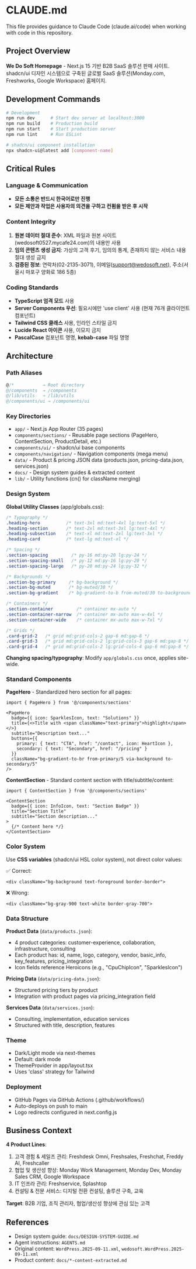 # CLAUDE.md

This file provides guidance to Claude Code (claude.ai/code) when working with code in this repository.

## Project Overview

**We Do Soft Homepage** - Next.js 15 기반 B2B SaaS 솔루션 판매 사이트. shadcn/ui 디자인 시스템으로 구축된 글로벌 SaaS 솔루션(Monday.com, Freshworks, Google Workspace) 홈페이지.

## Development Commands

```bash
# Development
npm run dev      # Start dev server at localhost:3000
npm run build    # Production build
npm run start    # Start production server
npm run lint     # Run ESLint

# shadcn/ui component installation
npx shadcn-ui@latest add [component-name]
```

## Critical Rules

### Language & Communication
- **모든 소통은 반드시 한국어로만 진행**
- **모든 제안과 작업은 사용자의 의견을 구하고 컨펌을 받은 후 시작**

### Content Integrity
1. **원본 데이터 절대 준수**: XML 파일과 원본 사이트(wedosoft0527.mycafe24.com)의 내용만 사용
2. **임의 콘텐츠 생성 금지**: 가상의 고객 후기, 임의의 통계, 존재하지 않는 서비스 내용 절대 생성 금지
3. **검증된 정보**: 연락처(02-2135-3071), 이메일(support@wedosoft.net), 주소(서울시 마포구 양화로 186 5층)

### Coding Standards
- **TypeScript 엄격 모드** 사용
- **Server Components 우선**: 필요시에만 'use client' 사용 (현재 76개 클라이언트 컴포넌트)
- **Tailwind CSS 클래스** 사용, 인라인 스타일 금지
- **Lucide React 아이콘** 사용, 이모지 금지
- **PascalCase** 컴포넌트 명명, **kebab-case** 파일 명명

## Architecture

### Path Aliases
```typescript
@/*           → Root directory
@/components  → /components
@/lib/utils   → /lib/utils
@/components/ui → /components/ui
```

### Key Directories
- `app/` - Next.js App Router (35 pages)
- `components/sections/` - Reusable page sections (PageHero, ContentSection, ProductDetail, etc.)
- `components/ui/` - shadcn/ui base components
- `components/navigation/` - Navigation components (mega menu)
- `data/` - Product & pricing JSON data (products.json, pricing-data.json, services.json)
- `docs/` - Design system guides & extracted content
- `lib/` - Utility functions (cn() for className merging)

### Design System

**Global Utility Classes** (app/globals.css):
```css
/* Typography */
.heading-hero          /* text-3xl md:text-4xl lg:text-5xl */
.heading-section       /* text-2xl md:text-3xl lg:text-4xl */
.heading-subsection    /* text-xl md:text-2xl lg:text-3xl */
.heading-card          /* text-lg md:text-xl */

/* Spacing */
.section-spacing         /* py-16 md:py-20 lg:py-24 */
.section-spacing-small   /* py-12 md:py-16 lg:py-20 */
.section-spacing-large   /* py-20 md:py-24 lg:py-32 */

/* Backgrounds */
.section-bg-primary     /* bg-background */
.section-bg-muted       /* bg-muted/30 */
.section-bg-gradient    /* bg-gradient-to-b from-muted/30 to-background */

/* Containers */
.section-container         /* container mx-auto */
.section-container-narrow  /* container mx-auto max-w-4xl */
.section-container-wide    /* container mx-auto max-w-7xl */

/* Grids */
.card-grid-2   /* grid md:grid-cols-2 gap-6 md:gap-8 */
.card-grid-3   /* grid md:grid-cols-2 lg:grid-cols-3 gap-6 md:gap-8 */
.card-grid-4   /* grid md:grid-cols-2 lg:grid-cols-4 gap-6 md:gap-8 */
```

**Changing spacing/typography**: Modify `app/globals.css` once, applies site-wide.

### Standard Components

**PageHero** - Standardized hero section for all pages:
```tsx
import { PageHero } from '@/components/sections'

<PageHero
  badge={{ icon: SparklesIcon, text: "Solutions" }}
  title={<>Title with <span className="text-primary">highlight</span></>}
  subtitle="Description text..."
  buttons={{
    primary: { text: "CTA", href: "/contact", icon: HeartIcon },
    secondary: { text: "Secondary", href: "/pricing" }
  }}
  className="bg-gradient-to-br from-primary/5 via-background to-secondary/5"
/>
```

**ContentSection** - Standard content section with title/subtitle/content:
```tsx
import { ContentSection } from '@/components/sections'

<ContentSection
  badge={{ icon: InfoIcon, text: "Section Badge" }}
  title="Section Title"
  subtitle="Section description..."
>
  {/* Content here */}
</ContentSection>
```

### Color System
Use **CSS variables** (shadcn/ui HSL color system), not direct color values:

✅ Correct:
```tsx
<div className="bg-background text-foreground border-border">
```

❌ Wrong:
```tsx
<div className="bg-gray-900 text-white border-gray-700">
```

### Data Structure

**Product Data** (`data/products.json`):
- 4 product categories: customer-experience, collaboration, infrastructure, consulting
- Each product has: id, name, logo, category, vendor, basic_info, key_features, pricing_integration
- Icon fields reference Heroicons (e.g., "CpuChipIcon", "SparklesIcon")

**Pricing Data** (`data/pricing-data.json`):
- Structured pricing tiers by product
- Integration with product pages via pricing_integration field

**Services Data** (`data/services.json`):
- Consulting, implementation, education services
- Structured with title, description, features

### Theme
- Dark/Light mode via next-themes
- Default: dark mode
- ThemeProvider in app/layout.tsx
- Uses 'class' strategy for Tailwind

### Deployment
- GitHub Pages via GitHub Actions (.github/workflows/)
- Auto-deploys on push to main
- Logo redirects configured in next.config.js

## Business Context

**4 Product Lines**:
1. 고객 경험 & 세일즈 관리: Freshdesk Omni, Freshsales, Freshchat, Freddy AI, Freshcaller
2. 협업 및 생산성 향상: Monday Work Management, Monday Dev, Monday Sales CRM, Google Workspace
3. IT 인프라 관리: Freshservice, Splashtop
4. 컨설팅 & 전문 서비스: 디지털 전환 컨설팅, 솔루션 구축, 교육

**Target**: B2B 기업, 조직 관리자, 협업/생산성 향상에 관심 있는 고객

## References

- Design system guide: `docs/DESIGN-SYSTEM-GUIDE.md`
- Agent instructions: `AGENTS.md`
- Original content: `WordPress.2025-09-11.xml`, `wedosoft.WordPress.2025-09-11.xml`
- Product content: `docs/*-content-extracted.md`
